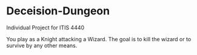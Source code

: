 # Deceision-Dungeon
Individual Project for ITIS 4440

You play as a Knight attacking a Wizard.
The goal is to kill the wizard or to survive by any other means. 
